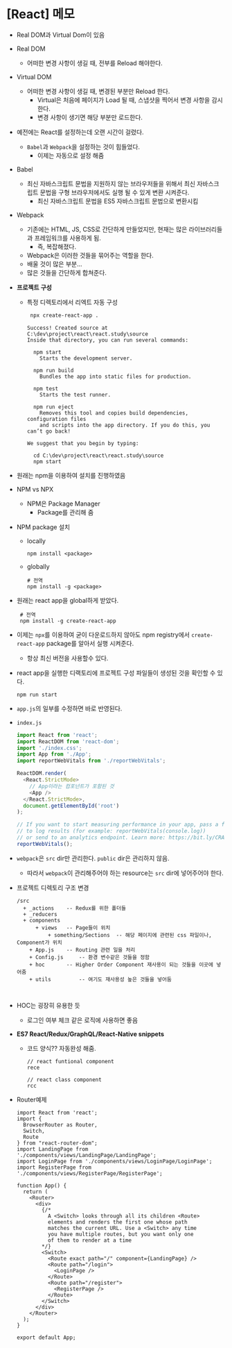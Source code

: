 # [React] 메모

* Real DOM과 Virtual Dom이 있음

* Real DOM

  * 어떠한 변경 사항이 생길 때, 전부를 Reload 해야한다.

* Virtual DOM

  * 어떠한 변경 사항이 생길 때, 변경된 부분만 Reload 한다.
    * Virtual은 처음에 페이지가 Load 될 때, 스냅샷을 찍어서 변경 사항을 감시한다.
    * 변경 사항이 생기면 해당 부분만 로드한다.

* 예전에는 React를 설정하는데 오랜 시간이 걸렸다.

  * `Babel`과 `Webpack`을 설정하는 것이 힘들었다.
    * 이제는 자동으로 설정 해줌

* Babel

  * 최신 자바스크립트 문법을 지원하지 않는 브라우저들을 위해서 최신 자바스크립트 문법을 구형 브라우저에서도 실행 될 수 있게 변환 시켜준다.
    * 최신 자바스크립트 문법을 ES5 자바스크립트 문법으로 변환시킴

* Webpack

  * 기존에는 HTML, JS, CSS로 간단하게 만들었지만, 현재는 많은 라이브러리들과 프레임워크를 사용하게 됨.
    * 즉, 복잡해졌다.
  * Webpack은 이러한 것들을 묶어주는 역할을 한다.
  * 배울 것이 많은 부분...
  * 많은 것들을 간단하게 합쳐준다.

* **프로젝트 구성**

  * 특정 디렉토리에서 리엑트 자동 구성

    ```bash
     npx create-react-app .
    ```

    ```
    Success! Created source at C:\dev\project\react\react.study\source
    Inside that directory, you can run several commands:
    
      npm start
        Starts the development server.
    
      npm run build
        Bundles the app into static files for production.
    
      npm test
        Starts the test runner.
    
      npm run eject
        Removes this tool and copies build dependencies, configuration files      
        and scripts into the app directory. If you do this, you can’t go back!    
    
    We suggest that you begin by typing:
    
      cd C:\dev\project\react\react.study\source
      npm start
    ```

* 원래는 npm을 이용하여 설치를 진행하였음

* NPM vs NPX

  * NPM은 Package Manager
    * Package를 관리해 줌

* NPM package 설치

  * locally

    ```
    npm install <package>
    ```

  * globally

    ```
    # 전역
    npm install -g <package>
    ```

* 원래는 react app을 global하게 받았다.

  ```
   # 전역
   npm install -g create-react-app
  ```

* 이제는 `npx`를 이용하여 굳이 다운로드하지 않아도 npm registry에서 `create-react-app` package를 알아서 실행 시켜준다.

  * 항상 최신 버전을 사용할수 있다.
  
* react app을 실행한 디랙토리에 프로젝트 구성 파일들이 생성된 것을 확인할 수 있다.

  ```
  npm run start
  ```

* `app.js`의 일부를 수정하면 바로 반영된다.

* `index.js`

  ```javascript
  import React from 'react';
  import ReactDOM from 'react-dom';
  import './index.css';
  import App from './App';
  import reportWebVitals from './reportWebVitals';
  
  ReactDOM.render(
    <React.StrictMode>
      // App이라는 컴포넌트가 포함된 것
      <App />
    </React.StrictMode>,
    document.getElementById('root')
  );
  
  // If you want to start measuring performance in your app, pass a function
  // to log results (for example: reportWebVitals(console.log))
  // or send to an analytics endpoint. Learn more: https://bit.ly/CRA-vitals
  reportWebVitals();
  ```

* `webpack`은 `src` dir만 관리한다. `public` dir은 관리하지 않음.

  * 따라서 `webpack`이 관리해주어야 하는 resource는 `src` dir에 넣어주어야 한다.

* 프로젝트 디렉토리 구조 변경

  ```
  /src
  	+ _actions    -- Redux를 위한 폴더들
  	+ _reducers
  	+ components  
  		+ views	  -- Page들이 위치
  			+ something/Sections  -- 해당 페이지에 관련된 css 파일이나, Component가 위치
      + App.js	  -- Routing 관련 일을 처리
      + Config.js	  -- 환경 변수같은 것들을 정함
      + hoc		  -- Higher Order Component 재사용이 되는 것들을 이곳에 넣어줌
      + utils		  -- 여기도 재사용성 높은 것들을 넣어둠
              
  		
  ```

* HOC는 굉장히 유용한 듯

  * 로그인 여부 체크 같은 로직에 사용하면 좋음

* **ES7 React/Redux/GraphQL/React-Native snippets**

  * 코드 양식?? 자동완성 해줌. 

    ```
    // react funtional component
    rece
    
    // react class component
    rcc
    ```

* Router예제

  ```react
  import React from 'react';
  import {
    BrowserRouter as Router,
    Switch,
    Route
  } from "react-router-dom";
  import LandingPage from './components/views/LandingPage/LandingPage';
  import LoginPage from './components/views/LoginPage/LoginPage';
  import RegisterPage from './components/views/RegisterPage/RegisterPage';
  
  function App() {
    return (
      <Router>
        <div>
          {/*
            A <Switch> looks through all its children <Route>
            elements and renders the first one whose path
            matches the current URL. Use a <Switch> any time
            you have multiple routes, but you want only one
            of them to render at a time
          */}
          <Switch>
            <Route exact path="/" component={LandingPage} />
            <Route path="/login">
              <LoginPage />
            </Route>
            <Route path="/register">
              <RegisterPage />
            </Route>
          </Switch>
        </div>
      </Router>
    );
  }
  
  export default App;
  ```

  

